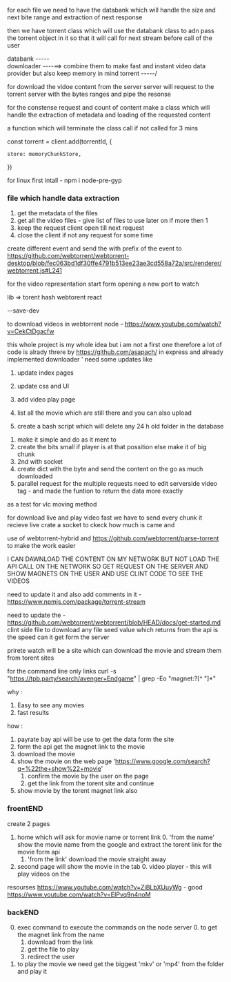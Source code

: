 for each file we need to have the databank which will handle the size and next bite range and extraction of next response

then we have torrent class which will use the databank class to adn pass the torrent object in it so that it will call for next stream before call of the user 


databank    -----\
downloader     ----==> combine them to make fast and instant video data provider but also keep memory in mind 
torrent     -----/



for download the vidoe content from the server
server will request to the torrent server with the bytes ranges
and pipe the resonse

for the constense request and count of content
make a class which will handle the extraction of metadata
and loading of the requested content

a function which will terminate the class call if not called for 3 mins

const torrent = client.add(torrentId, {

    store: memoryChunkStore,

})

for linux
first intall - npm i node-pre-gyp

### file which handle data extraction

1. get the metadata of the files
2. get all the video files - give list of files to use later on if more then 1
3. keep the request client open till next request
4. close the client if not any request for some time

create different event and send the with prefix of the event to
https://github.com/webtorrent/webtorrent-desktop/blob/fec063bd1df30ffe4791b513ee23ae3cd558a72a/src/renderer/webtorrent.js#L241

for the video representation start form opening a new port to watch

lib => torent hash
webtorent
react

--save-dev

to download videos in webtorrent node - https://www.youtube.com/watch?v=CekCtDgacfw

this whole project is my whole idea
but i am not a first one
therefore a lot of code is alrady threre by
https://github.com/asapach/
in express and already implemented downloader '
need some updates like

1. update index pages
2. update css and UI
3. add video play page
4. list all the movie which are still there and you can also upload

5. create a bash script which will delete any 24 h old folder in the database

<!-- to download and play at the same time -->

1. make it simple and do as it ment to
2. create the bits small if player is at that possition else make it of big chunk
3. 2nd with socket
4. create dict with the byte and send the content on the go as much downloaded
5. parallel request for the multiple requests
   need to edit serverside video tag -
   and made the funtion to return the data more exactly

as a test for vlc moving method

for download live and play video fast we have to send every chunk it recieve live
crate a socket to ckeck how much is came and

use of webtorrent-hybrid and https://github.com/webtorrent/parse-torrent to make the work easier

I CAN DAWNLOAD THE CONTENT ON MY NETWORK BUT NOT LOAD THE API CALL ON THE NETWORK
SO GET REQUEST ON THE SERVER AND SHOW MAGNETS ON THE USER AND USE CLINT CODE TO SEE THE VIDEOS

need to update it and also add comments in it - https://www.npmjs.com/package/torrent-stream

need to update the - https://github.com/webtorrent/webtorrent/blob/HEAD/docs/get-started.md clint side file to download any file
seed value which returns from the api is the speed can it get form the server

prirete watch will be a site
which can download the movie and stream them from torent sites

for the command line only links
curl -s "https://tpb.party/search/avenger+Endgame" | grep -Eo "magnet:\?[^ \"]\*"

why :

1. Easy to see any movies
2. fast results

how :

1. payrate bay api will be use to get the data form the site
2. form the api get the magnet link to the movie
3. download the movie
4. show the movie on the web page 'https://www.google.com/search?q=%22the+show%22+movie'
   1. confirm the movie by the user on the page
   2. get the link from the torent site and continue
5. show movie by the torent magnet link also

### froentEND

create 2 pages

1. home which will ask for movie name or torrent link 0. 'from the name' show the movie name from the google and extract the torent link for the movie form api
   1. 'from the link' download the movie straight away
2. second page will show the movie in the tab 0. video player - this will play videos on the

resourses
https://www.youtube.com/watch?v=ZjBLbXUuyWg - good
https://www.youtube.com/watch?v=EIPvq9n4noM

### backEND

0. exec command to execute the commands on the node server 0. to get the magnet link from the name
   1. download from the link
   2. get the file to play
   3. redirect the user
1. to play the movie we need get the biggest 'mkv' or 'mp4' from the folder and play it
